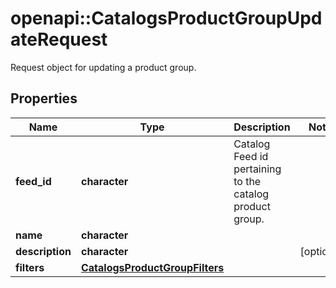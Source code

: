 # openapi::CatalogsProductGroupUpdateRequest

Request object for updating a product group.

## Properties
Name | Type | Description | Notes
------------ | ------------- | ------------- | -------------
**feed_id** | **character** | Catalog Feed id pertaining to the catalog product group. | 
**name** | **character** |  | 
**description** | **character** |  | [optional] 
**filters** | [**CatalogsProductGroupFilters**](CatalogsProductGroupFilters.md) |  | 


